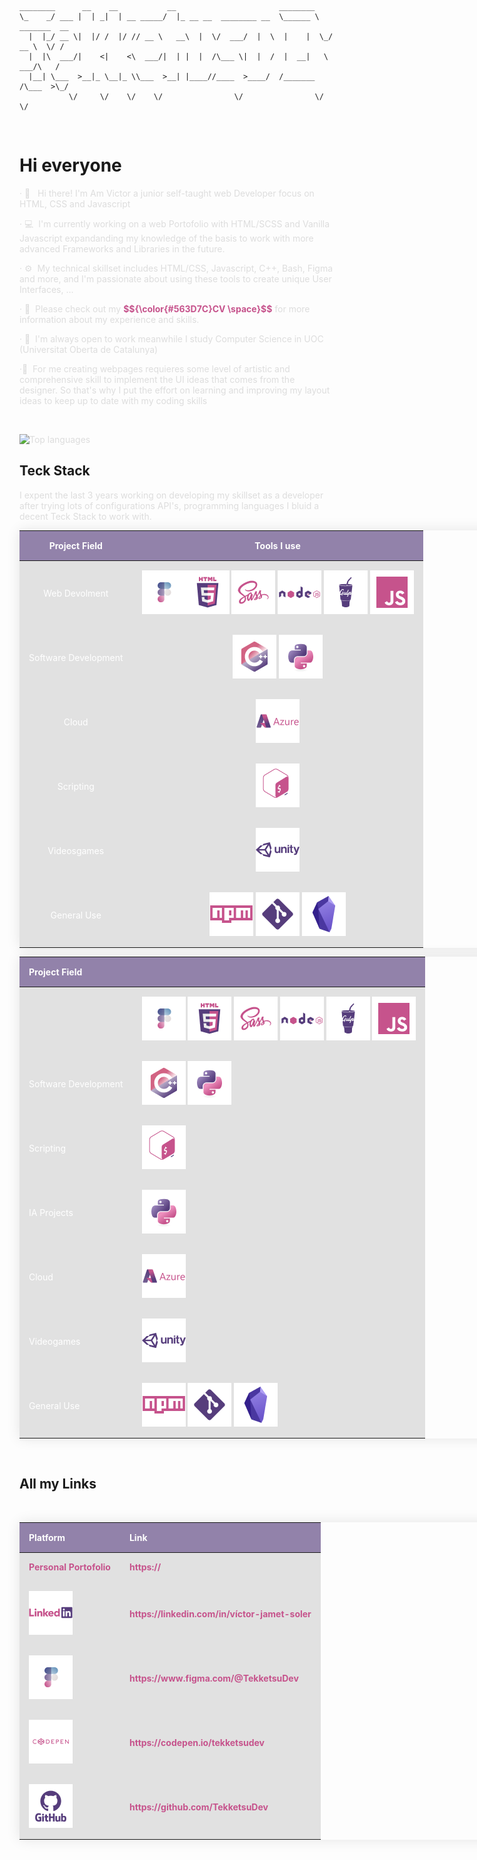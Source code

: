 ```
________      __    __           __                       ________               
\_    _/ ___ |  | _|  | __ _____/  |_ __ __  ________ __  \______ \   _______  __
  |  |_/ __ \|  |/ /  |/ // __ \   __\  |  \/  ___/  |  \  |    |  \_/ __ \  \/ /
  |  |\  ___/|    <|    <\  ___/|  | |  |  /\___ \|  |  /  |  __|   \  ___/\   / 
  |__| \___  >__|_ \__|_ \\___  >__| |____//____  >____/  /_______  /\___  >\_/  
           \/     \/    \/    \/                \/                \/     \/      
```

<br>

# Hi everyone 

<p>· 👾  &nbsp; Hi there! I'm Am Victor a junior self-taught web Developer focus on HTML, CSS and Javascript </p>
<p>· 💻 &nbsp;I'm currently working on a web Portofolio with HTML/SCSS and Vanilla Javascript expandanding my knowledge of the basis to work with more advanced Frameworks and Libraries in the future.</p>
<p>· ⚙️ &nbsp;My technical skillset includes HTML/CSS, Javascript, C++, Bash, Figma and more, and I'm passionate about using these tools to create unique User Interfaces, ... </p>
<p>· 📄 &nbsp;Please check out my  <a href="https://drive.google.com/file/d/1Gh4q_RSMQUjufm2Qrm-QesiBepiZ79rO/view?usp=share_link"> $${\color{#563D7C}CV \space}$$</a> for more information about my experience and skills.</p>
<p>· 🤝 &nbsp;I'm always open to work meanwhile I study Computer Science in UOC (Universitat Oberta de Catalunya)</p>
<p> ·🎨 &nbsp;For me creating webpages requieres some level of artistic and comprehensive skill to implement the UI ideas that comes from the designer. So that's why I put the effort on learning and improving my layout ideas to keep up to date with my coding skills</p>

<br>


![Top languages](https://github-readme-stats.vercel.app/api/top-langs/?username=tekketsudev&theme=dracula&show_icons=true)

## Teck Stack
I expent the last 3 years working on developing my skillset as a developer after trying lots of configurations API's, programming languages I bluid a decent Teck Stack to work with.


| Project Field  | Tools I use |
|:---------------:|:-------------:|
| Web Devolment   | <img src="./img/icon-figma.png" alt="figma"><img src="./img/icon-html5.png" alt="html5"/>  <img src="./img/icon-sass.png" alt="sass"/>  <img alt="nodejs" src="./img/icon-nodejs.png"/>  <img src="./img/icon-gulp.png" alt="gulp"/>  <img src="./img/icon-javascript.png" alt="javascript"/>|
| Software Development |<img alt="cplusplus" src="./img/icon-cplusplus.png">  <img alt="python" src="./img/icon-python.png"> |
| Cloud | <img src="./img/icon-azure.png"> |
| Scripting | <img src="./img/icon-bash.png"> |
|Videosgames|<img src="./img/icon-unity.png"/>|
|General Use| <img alt="npm" src="./img/icon-npm.png">  <img alt="git" src="./img/icon-git.png">  <img alt="obsidian" src="./img/icon-obsidian.png">|
<table>
    <thead>
        <tr>
            <th>Project Field</th>
            <th></th>
        </tr>
    </thead>
    <tbody>
        <tr>
            <td></td>
            <td>  
            <img src="./img/icon-figma.png" alt="figma">
            <img src="./img/icon-html5.png" alt="html5"/>
            <img src="./img/icon-sass.png" alt="sass"/>
            <img alt="nodejs" src="./img/icon-nodejs.png"/>
            <img src="./img/icon-gulp.png" alt="gulp"    />
            <img src="./img/icon-javascript.png" alt="javascript"/>
             </td>
        </tr>
        <tr>
            <td>Software Development</td>
            <td>
            <img alt="cplusplus" src="./img/icon-cplusplus.png">
            <img alt="python" src="./img/icon-python.png">
            </td>
        </tr>
        <tr>
            <td>Scripting</td>
            <td><img src="./img/icon-bash.png">
            </td>
        </tr>
        <tr>
            <td>IA Projects</td>
            <td> <img src="./img/icon-python.png"></td>
        </tr>
        <tr>
            <td>Cloud</td>
            <td><img src="./img/icon-azure.png"></td>
        </tr>
        <tr>
            <td>Videogames</td>
            <td><img src="./img/icon-unity.png"/>
            </td>
        </tr>
        <tr>
            <td>General Use</td>
            <td>
            <img alt="npm" src="./img/icon-npm.png"> 
            <img alt="git" src="./img/icon-git.png">
            <img alt="obsidian" src="./img/icon-obsidian.png">
            </td>
        </tr>
    </tbody>
</table>

<br>

<style>
    svg {
        height: 70px;
        width: 70px;
    }
    .cv {
        color: #C6538C;
    }
    a {
        text-decoration: none;
        color: #C6538C;
        font-weight: 700;
    }
    td {
        color: #C6538C;
    }
    a:visited, a:focus, a:hover {
        text-decoration: none;
        color: #563D7C;
    }
    p {
        color: #DDDDDD;
    }
    .language-tools {
        margin: 5px 20px;
    }

table {
width: 800px;
border-collapse: collapse;
overflow: hidden;
box-shadow: 0 0 20px rgba(0,0,0,0.1);
}
th,
td {
padding: 15px;
background-color: #dddd;
color: #fff;
cursor: pointer;
}
th {
text-align: left;
}
thead th{
    background-color: rgba(86, 61, 124, 0.64)
}
}
</style>


## All my Links
<br>
<table>
    <thead>
        <tr>
            <th>Platform</th>
            <th>Link</th>
        </tr>
    </thead>
    <tbody>
        <tr>
            <tr>
            <td><span style="font-weight: 700; color: #C6538C;">Personal Portofolio </span></td>
            <td><a>https://</a></td>
        </tr>
            <td><img src="./img/icon-linkedin.png"></td>
            <td> <a> https://linkedin.com/in/víctor-jamet-soler </a>  </td>
        </tr>
        <tr>
            <td><img src="./img/icon-figma.png"></td>
            <td> <a>https://www.figma.com/@TekketsuDev</a></td>
        </tr>
        <tr>
            <td> <img src="./img/icon-codepen.png"></td>
            <td><a>https://codepen.io/tekketsudev</a></td>
        </tr>
        <tr>
            <td><img src="./img/icon-github.png"></td>
            <td><a>https://github.com/TekketsuDev</a></td>
        </tr>
    </tbody>
</table>


